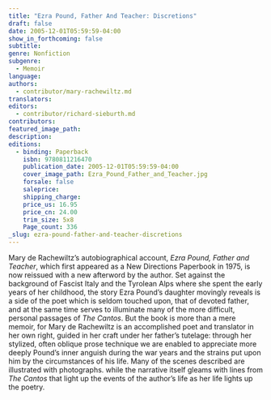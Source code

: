 ```yaml
---
title: "Ezra Pound, Father And Teacher: Discretions"
draft: false
date: 2005-12-01T05:59:59-04:00
show_in_forthcoming: false
subtitle:
genre: Nonfiction
subgenre:
  - Memoir
language:
authors:
  - contributor/mary-rachewiltz.md
translators:
editors:
  - contributor/richard-sieburth.md
contributors:
featured_image_path:
description:
editions:
  - binding: Paperback
    isbn: 9780811216470
    publication_date: 2005-12-01T05:59:59-04:00
    cover_image_path: Ezra_Pound_Father_and_Teacher.jpg
    forsale: false
    saleprice:
    shipping_charge:
    price_us: 16.95
    price_cn: 24.00
    trim_size: 5x8
    Page_count: 336
_slug: ezra-pound-father-and-teacher-discretions
---
```


Mary de Rachewiltz’s autobiographical account, _Ezra Pound, Father and Teacher_, which first appeared as a New Directions Paperbook in 1975, is now reissued with a new afterword by the author. Set against the background of Fascist Italy and the Tyrolean Alps where she spent the early years of her childhood, the story Ezra Pound’s daughter movingly reveals is a side of the poet which is seldom touched upon, that of devoted father, and at the same time serves to illuminate many of the more difficult, personal passages of _The Cantos_. But the book is more than a mere memoir, for Mary de Rachewiltz is an accomplished poet and translator in her own right, guided in her craft under her father’s tutelage: through her stylized, often oblique prose technique we are enabled to appreciate more deeply Pound’s inner anguish during the war years and the strains put upon him by the circumstances of his life. Many of the scenes described are illustrated with photographs. while the narrative itself gleams with lines from _The Cantos_ that light up the events of the author’s life as her life lights up the poetry.


